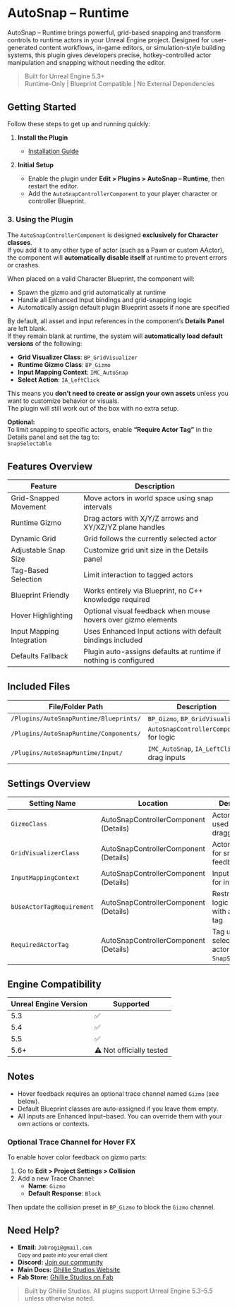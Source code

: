 # AutoSnap – Runtime

AutoSnap – Runtime brings powerful, grid-based snapping and transform controls to runtime actors in your Unreal Engine project. Designed for user-generated content workflows, in-game editors, or simulation-style building systems, this plugin gives developers precise, hotkey-controlled actor manipulation and snapping without needing the editor.

> Built for Unreal Engine 5.3+  
> Runtime-Only | Blueprint Compatible | No External Dependencies

<div style="margin-top: 2rem;"></div>

## Getting Started

Follow these steps to get up and running quickly:

1. **Install the Plugin**

   - [Installation Guide](/docs/md/Docs---Installation)

2. **Initial Setup**

   - Enable the plugin under **Edit > Plugins > AutoSnap – Runtime**, then restart the editor.
   - Add the `AutoSnapControllerComponent` to your player character or controller Blueprint.

### 3. Using the Plugin

The `AutoSnapControllerComponent` is designed **exclusively for Character classes**.  
If you add it to any other type of actor (such as a Pawn or custom AActor), the component will **automatically disable itself** at runtime to prevent errors or crashes.

When placed on a valid Character Blueprint, the component will:

- Spawn the gizmo and grid automatically at runtime
- Handle all Enhanced Input bindings and grid-snapping logic
- Automatically assign default plugin Blueprint assets if none are specified

By default, all asset and input references in the component’s **Details Panel** are left blank.  
If they remain blank at runtime, the system will **automatically load default versions** of the following:

- **Grid Visualizer Class**: `BP_GridVisualizer`
- **Runtime Gizmo Class**: `BP_Gizmo`
- **Input Mapping Context**: `IMC_AutoSnap`
- **Select Action**: `IA_LeftClick`

This means you **don’t need to create or assign your own assets** unless you want to customize behavior or visuals.  
The plugin will still work out of the box with no extra setup.

**Optional:**  
To limit snapping to specific actors, enable **“Require Actor Tag”** in the Details panel and set the tag to:  
`SnapSelectable`

<div style="margin-top: 2rem;"></div>

## Features Overview

| Feature                   | Description                                                      |
| ------------------------- | ---------------------------------------------------------------- |
| Grid-Snapped Movement     | Move actors in world space using snap intervals                  |
| Runtime Gizmo             | Drag actors with X/Y/Z arrows and XY/XZ/YZ plane handles         |
| Dynamic Grid              | Grid follows the currently selected actor                        |
| Adjustable Snap Size      | Customize grid unit size in the Details panel                    |
| Tag-Based Selection       | Limit interaction to tagged actors                               |
| Blueprint Friendly        | Works entirely via Blueprint, no C++ knowledge required          |
| Hover Highlighting        | Optional visual feedback when mouse hovers over gizmo elements   |
| Input Mapping Integration | Uses Enhanced Input actions with default bindings included       |
| Defaults Fallback         | Plugin auto-assigns defaults at runtime if nothing is configured |

<div style="margin-top: 2rem;"></div>

## Included Files

| File/Folder Path                       | Description                                 |
| -------------------------------------- | ------------------------------------------- |
| `/Plugins/AutoSnapRuntime/Blueprints/` | `BP_Gizmo`, `BP_GridVisualizer`             |
| `/Plugins/AutoSnapRuntime/Components/` | `AutoSnapControllerComponent` for logic     |
| `/Plugins/AutoSnapRuntime/Input/`      | `IMC_AutoSnap`, `IA_LeftClick`, drag inputs |

<div style="margin-top: 2rem;"></div>

## Settings Overview

| Setting Name              | Location                              | Description                                             |
| ------------------------- | ------------------------------------- | ------------------------------------------------------- |
| `GizmoClass`              | AutoSnapControllerComponent (Details) | Actor gizmo used for dragging                           |
| `GridVisualizerClass`     | AutoSnapControllerComponent (Details) | Actor grid used for snapping feedback                   |
| `InputMappingContext`     | AutoSnapControllerComponent (Details) | Input bindings for interaction                          |
| `bUseActorTagRequirement` | AutoSnapControllerComponent (Details) | Restrict snap logic to actors with a specific tag       |
| `RequiredActorTag`        | AutoSnapControllerComponent (Details) | Tag used for selectable actors (e.g., `SnapSelectable`) |

<div style="margin-top: 2rem;"></div>

## Engine Compatibility

| Unreal Engine Version | Supported                |
| --------------------- | ------------------------ |
| 5.3                   | ✅                       |
| 5.4                   | ✅                       |
| 5.5                   | ✅                       |
| 5.6+                  | ⚠️ Not officially tested |

<div style="margin-top: 2rem;"></div>

## Notes

- Hover feedback requires an optional trace channel named `Gizmo` (see below).
- Default Blueprint classes are auto-assigned if you leave them empty.
- All inputs are Enhanced Input–based. You can override them with your own actions or contexts.

### Optional Trace Channel for Hover FX

To enable hover color feedback on gizmo parts:

1. Go to **Edit > Project Settings > Collision**
2. Add a new Trace Channel:
   - **Name**: `Gizmo`
   - **Default Response**: `Block`

Then update the collision preset in `BP_Gizmo` to block the `Gizmo` channel.

<div style="margin-top: 2rem;"></div>

<h2>Need Help?</h2>

<ul>
  <li>
     <strong>Email:</strong> <code>Jobrogi@gmail.com</code><br />
    <small>Copy and paste into your email client</small>
  </li>
  <li>
     <strong>Discord:</strong>
    <a href="https://discord.gg/AFVyqXBSRW" target="_blank" rel="noopener noreferrer">
      Join our community
    </a>
  </li>
  <li>
     <strong>Main Docs:</strong>
    <a href="https://jobrogi.github.io/GhillieStudios" target="_blank" rel="noopener noreferrer">
      Ghillie Studios Website
    </a>
  </li>
  <li>
     <strong>Fab Store:</strong>
    <a href="https://www.fab.com/sellers/Ghillie%20Studios" target="_blank" rel="noopener noreferrer">
      Ghillie Studios on Fab
    </a>
  </li>
</ul>

<blockquote>
  Built by Ghillie Studios. All plugins support Unreal Engine 5.3–5.5 unless otherwise noted.
</blockquote>

